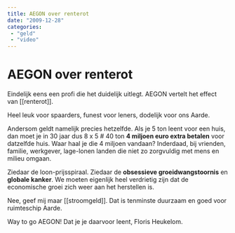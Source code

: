 ```yaml
---
title: AEGON over renterot
date: "2009-12-28"
categories:
 - "geld"
 - "video"
---
```

# AEGON over renterot

Eindelijk eens een profi die het duidelijk uitlegt. AEGON vertelt het effect van [[renterot]].

Heel leuk voor spaarders, funest voor leners, dodelijk voor ons Aarde.

Andersom geldt namelijk precies hetzelfde. Als je 5 ton leent voor een huis, dan moet je in 30 jaar dus 8 x 5 #  40 ton
 **4 miljoen euro extra betalen** voor datzelfde huis. Waar haal je die 4 miljoen vandaan? Inderdaad, bij vrienden, familie, werkgever, lage-lonen landen die niet zo zorgvuldig met mens en milieu omgaan.

Ziedaar de loon-prijsspiraal. Ziedaar de **obsessieve groeidwangstoornis** en **globale kanker**. We moeten eigenlijk heel verdrietig zijn dat de economische groei zich weer aan het herstellen is.

Nee, geef mij maar [[stroomgeld]]. Dat is tenminste duurzaam en goed voor ruimteschip Aarde.

Way to go AEGON! Dat je je daarvoor leent, Floris Heukelom.
